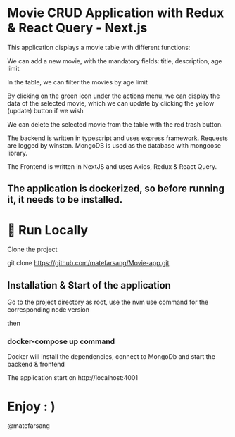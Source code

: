 # Movie CRUD Application with Redux & React Query - Next.js

This application displays a movie table with different functions:

We can add a new movie, with the mandatory fields: title, description, age limit

In the table, we can filter the movies by age limit

By clicking on the green icon under the actions menu, we can display the data of the selected movie, which we can update by clicking the yellow (update) button if we wish

We can delete the selected movie from the table with the red trash button.

The backend is written in typescript and uses express framework.
Requests are logged by winston.
MongoDB is used as the database with mongoose library.

The Frontend is written in NextJS and uses Axios, Redux & React Query.

## The application is dockerized, so before running it, it needs to be installed.

# 🏃 Run Locally

Clone the project

git clone https://github.com/matefarsang/Movie-app.git

## Installation & Start of the application

Go to the project directory
as root, use the nvm use command for the corresponding node version

then

### docker-compose up command

Docker will install the dependencies, connect to MongoDb and start the backend & frontend

The application start on http://localhost:4001

# Enjoy : )

@matefarsang
